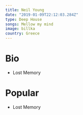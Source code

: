 ```yaml
---
title: Neil Young
date: "2019-01-09T22:12:03.284Z"
type: Deep House
songs: Mellow my mind
image: billka
country: Greece
---
```



# Bio
* Lost Memory


# Popular
- Lost Memory